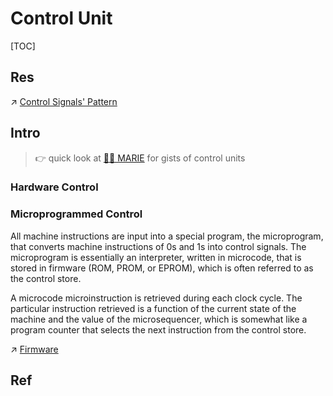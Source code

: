 # Control Unit

[TOC]



## Res
↗ [Control Signals' Pattern](../../../../../Computer%20Organization%20&%20Architecture/🗣️%20Instruction%20Set%20Architecture%20(ISA)/📌%20ISA%20Basics/Instruction%20Processing%20(ASM%20Level)/Control%20Signals'%20Pattern.md)



## Intro
> 👉 quick look at [👧🏽 MARIE](../../../../🧝🏻‍♀️%20von%20Neumann%20Based%20Microarchitecture/👧🏽%20MARIE.md) for gists of control units

### Hardware Control


### Microprogrammed Control
All machine instructions are input into a special program, the microprogram, that converts machine instructions of 0s and 1s into control signals. The microprogram is essentially an interpreter, written in microcode, that is stored in firmware (ROM, PROM, or EPROM), which is often referred to as the control store. 

A microcode microinstruction is retrieved during each clock cycle. The particular instruction retrieved is a function of the current state of the machine and the value of the microsequencer, which is somewhat like a program counter that selects the next instruction from the control store.

↗ [Firmware](../../../../../🥻%20Firmware/Firmware.md)



## Ref

